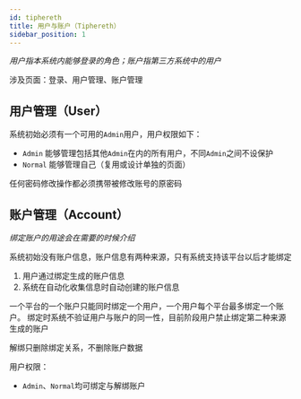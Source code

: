 ```yaml
---
id: tiphereth
title: 用户与账户（Tiphereth）
sidebar_position: 1
---
```


*用户指本系统内能够登录的角色；账户指第三方系统中的用户*  

涉及页面：登录、用户管理、账户管理

## 用户管理（User）

系统初始必须有一个可用的`Admin`用户，用户权限如下：

- `Admin` 能够管理包括其他`Admin`在内的所有用户，不同`Admin`之间不设保护
- `Normal` 能够管理自己（复用或设计单独的页面）

任何密码修改操作都必须携带被修改账号的原密码

## 账户管理（Account）

*绑定账户的用途会在需要的时候介绍*

系统初始没有账户信息，账户信息有两种来源，只有系统支持该平台以后才能绑定

1. 用户通过绑定生成的账户信息
2. 系统在自动化收集信息时自动创建的账户信息

一个平台的一个账户只能同时绑定一个用户，一个用户每个平台最多绑定一个账户。
绑定时系统不验证用户与账户的同一性，目前阶段用户禁止绑定第二种来源生成的账户

解绑只删除绑定关系，不删除账户数据

用户权限：

- `Admin`、`Normal`均可绑定与解绑账户
